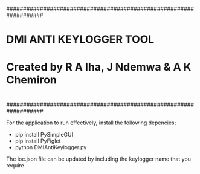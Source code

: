 ###################################################################
#				DMI ANTI KEYLOGGER TOOL		  #
#		Created by R A Iha, J Ndemwa & A K Chemiron	  #
#								  #
###################################################################

For the application to run effectively, install the following depencies;

- pip install PySimpleGUI
- pip install PyFiglet
- python DMIAntiKeylogger.py

The ioc.json file can be updated by including the keylogger name that you require 
